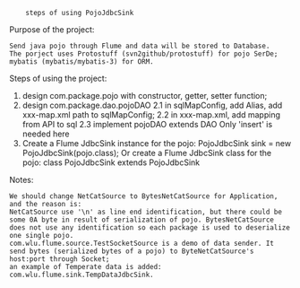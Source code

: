 		steps of using PojoJdbcSink
Purpose of the project:
	
	Send java pojo through Flume and data will be stored to Database. 
	The porject uses Protostuff (svn2github/protostuff) for pojo SerDe; mybatis (mybatis/mybatis-3) for ORM. 

Steps of using the project:

1. design com.package.pojo with constructor, getter, setter function;
2. design com.package.dao.pojoDAO
	2.1 in sqlMapConfig, add Alias, add xxx-map.xml path to sqlMapConfig;
	2.2 in xxx-map.xml, add mapping from API to sql
	2.3 implement pojoDAO extends DAO<pojo> Only 'insert' is needed here
3. Create a Flume JdbcSink instance for the pojo:
	PojoJdbcSink<pojo> sink = new PojoJdbcSink<pojo>(pojo.class);
   Or create a Flume JdbcSink class for the pojo:
   	class PojoJdbcSink extends PojoJdbcSink<Pojo>

Notes:

	We should change NetCatSource to BytesNetCatSource for Application, and the reason is:
	NetCatSource use '\n' as line end identification, but there could be some 0A byte in result of serialization of pojo. BytesNetCatSource does not use any identification so each package is used to deserialize one single pojo.
	com.wlu.flume.source.TestSocketSource is a demo of data sender. It send bytes (serialized bytes of a pojo) to ByteNetCatSource's host:port through Socket;
	an example of Temperate data is added: com.wlu.flume.sink.TempDataJdbcSink.
